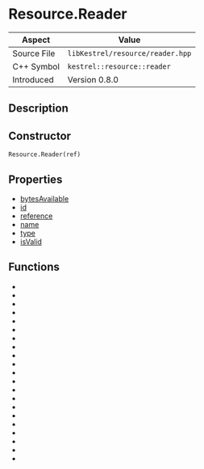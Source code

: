 # Resource.Reader
| Aspect | Value |
| --- | --- |
| Source File | `libKestrel/resource/reader.hpp` |
| C++ Symbol | `kestrel::resource::reader` |
| Introduced | Version 0.8.0 |
## Description
## Constructor
```
Resource.Reader(ref)
```
## Properties

 - [bytesAvailable](bytesAvailable.md)
 - [id](id.md)
 - [reference](reference.md)
 - [name](name.md)
 - [type](type.md)
 - [isValid](isValid.md)

## Functions

 - [](skip.md)
 - [](readResourceReference.md)
 - [](readResourceReferenceWideValue.md)
 - [](readColor.md)
 - [](readMacintoshRect.md)
 - [](readTypedResourceReference.md)
 - [](readSize.md)
 - [](readSignedLong.md)
 - [](readCStr.md)
 - [](switchOnResourceReference.md)
 - [](readPStr.md)
 - [](readRect.md)
 - [](readSignedByte.md)
 - [](readQuad.md)
 - [](readShort.md)
 - [](readCStrOfLength.md)
 - [](readByte.md)
 - [](readPoint.md)
 - [](readSignedQuad.md)
 - [](readSignedShort.md)
 - [](readLong.md)

